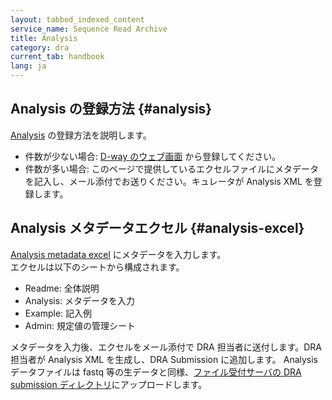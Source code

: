 ```yaml
---
layout: tabbed_indexed_content
service_name: Sequence Read Archive
title: Analysis
category: dra
current_tab: handbook
lang: ja
---
```


## Analysis の登録方法 {#analysis}

[Analysis](/dra/submission.html#Analysis) の登録方法を説明します。    

* 件数が少ない場合: [D-way のウェブ画面](/dra/submission.html#analysis) から登録してください。
* 件数が多い場合: このページで提供しているエクセルファイルにメタデータを記入し、メール添付でお送りください。キュレータが Analysis XML を登録します。

## Analysis メタデータエクセル {#analysis-excel}

[Analysis metadata excel](/assets/files/submission/dra_analysis_metadata.xlsx) にメタデータを入力します。    
エクセルは以下のシートから構成されます。    

* Readme: 全体説明
* Analysis: メタデータを入力
* Example: 記入例
* Admin: 規定値の管理シート

メタデータを入力後、エクセルをメール添付で DRA 担当者に送付します。DRA 担当者が Analysis XML を生成し、DRA Submission に追加します。
Analysis データファイルは fastq 等の生データと同様、[ファイル受付サーバの DRA submission ディレクトリ](/dra/submission.html#upload-sequence-data)にアップロードします。






